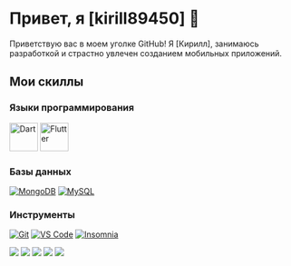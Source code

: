 # Привет, я [kirill89450] 👋

Приветствую вас в моем уголке GitHub! Я [Кирилл], занимаюсь разработкой и страстно увлечен созданием мобильных приложений.


## Мои скиллы

### Языки программирования
<a href="https://dart.dev/" target="_blank"><img src="https://simpleicons.org/icons/dart.svg" width="50" height="50" alt="Dart"></a>
<a href="https://flutter.dev/" target="_blank"><img src="https://simpleicons.org/icons/flutter.svg" width="50" height="50" alt="Flutter"></a>

### Базы данных
[![MongoDB](https://img.shields.io/badge/MongoDB-★★☆-green)](https://www.mongodb.com/)
[![MySQL](https://img.shields.io/badge/MySQL-★★★-blue)](https://www.mysql.com/)

### Инструменты
[![Git](https://img.shields.io/badge/Git-★★★-red)](https://git-scm.com/)
[![VS Code](https://img.shields.io/badge/VS_Code-★★☆-blueviolet)](https://code.visualstudio.com/)
[![Insomnia](https://img.shields.io/badge/Insomnia-★★★-purple)](https://insomnia.rest/)


![](https://github-profile-summary-cards.vercel.app/api/cards/profile-details?username=kirill89450&theme=solarized_dark)
![](https://github-profile-summary-cards.vercel.app/api/cards/most-commit-language?username=kirill89450&theme=solarized_dark)
![](https://github-profile-summary-cards.vercel.app/api/cards/repos-per-language?username=kirill89450&theme=solarized_dark)
![](https://github-profile-summary-cards.vercel.app/api/cards/stats?username=kirill89450&theme=solarized_dark)
![](https://github-profile-summary-cards.vercel.app/api/cards/productive-time?username=kirill89450&theme=solarized_dark)
